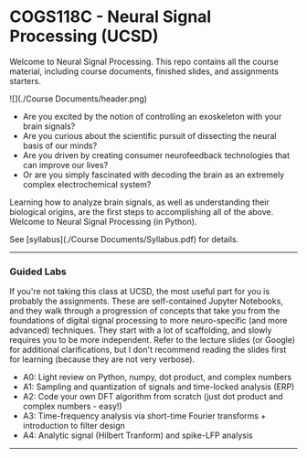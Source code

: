 # COGS118C - Neural Signal Processing (UCSD)
Welcome to Neural Signal Processing.
This repo contains all the course material, including course documents, finished slides, and assignments starters.

![](./Course Documents/header.png)

+ Are you excited by the notion of controlling an exoskeleton with your brain signals?
+ Are you curious about the scientific pursuit of dissecting the neural basis of our minds?
+ Are you driven by creating consumer neurofeedback technologies that can improve our lives?
+ Or are you simply fascinated with decoding the brain as an extremely complex electrochemical system?

Learning how to analyze brain signals, as well as understanding their biological origins, are the first steps to accomplishing all of the above. Welcome to Neural Signal Processing (in Python).

See [syllabus](./Course Documents/Syllabus.pdf) for details.

---
### Guided Labs

If you're not taking this class at UCSD, the most useful part for you is probably the assignments. These are self-contained Jupyter Notebooks, and they walk through a progression of concepts that take you from the foundations of digital signal processing to more neuro-specific (and more advanced) techniques. They start with a lot of scaffolding, and slowly requires you to be more independent. Refer to the lecture slides (or Google) for additional clarifications, but I don't recommend reading the slides first for learning (because they are not very verbose).

- A0: Light review on Python, numpy, dot product, and complex numbers
- A1: Sampling and quantization of signals and time-locked analysis (ERP)
- A2: Code your own DFT algorithm from scratch (just dot product and complex numbers - easy!)
- A3: Time-frequency analysis via short-time Fourier transforms + introduction to filter design
- A4: Analytic signal (Hilbert Tranform) and spike-LFP analysis

---
